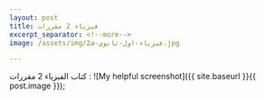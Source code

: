 ```yaml
---
layout: post
title: فيزياء 2 مقررات
excerpt_separator: <!--more-->
image: /assets/img/فيزياء-اول-ثانوي-ف2.jpg

---
```

كتاب الفيزياء 2 مقررات :
![My helpful screenshot]({{ site.baseurl }}{{ post.image }});
